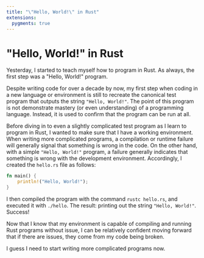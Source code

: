```yaml
---
title: "\"Hello, World!\" in Rust"
extensions:
  pygments: true
---
```


# "Hello, World!" in Rust

Yesterday, I started to teach myself how to program in Rust. As always, the first
step was a "Hello, World!" program.

Despite writing code for over a decade by now, my first step when coding in a
new language or environment is still to recreate the canonical test program
that outputs the string `"Hello, World!"`. The point of this program is not
demonstrate mastery (or even understanding) of a programming language. Instead,
it is used to confirm that the program can be run at all.

Before diving in to even a slightly complicated test program as I learn to
program in Rust, I wanted to make sure that I have a working environment. When
writing more complicated programs, a compilation or runtime failure will
generally signal that something is wrong in the code. On the other hand, with a
simple `"Hello, World!"` program, a failure generally indicates that something
is wrong with the development environment. Accordingly, I created the `hello.rs`
file as follows:

```rust
fn main() {
    println!("Hello, World!");
}
```

I then compiled the program with the command `rustc hello.rs`, and executed it
with `./hello`. The result: printing out the string `"Hello, World!"`. Success!

Now that I know that my environment is capable of compiling and running Rust
programs without issue, I can be relatively confident moving forward that if
there are issues, they come from my code being broken.

I guess I need to start writing more complicated programs now.
